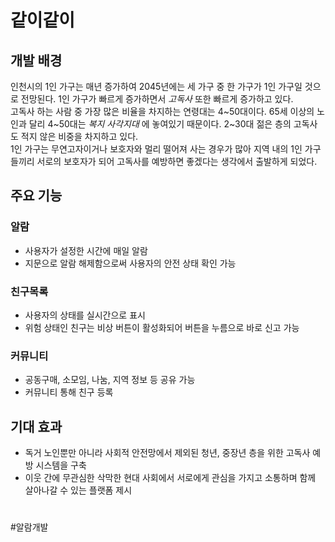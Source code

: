 # 같이같이


## 개발 배경
인천시의 1인 가구는 매년 증가하여 2045년에는 세 가구 중 한 가구가 1인 가구일 것으로 전망된다. 1인 가구가 빠르게 증가하면서 _고독사_ 또한 빠르게 증가하고 있다.  
고독사 하는 사람 중 가장 많은 비율을 차지하는 연령대는 4\~50대이다. 65세 이상의 노인과 달리 4\~50대는 _복지 사각지대_ 에 놓여있기 때문이다. 2\~30대 젊은 층의 고독사도 적지 않은 비중을 차지하고 있다.  
1인 가구는 무연고자이거나 보호자와 멀리 떨어져 사는 경우가 많아 지역 내의 1인 가구들끼리 서로의 보호자가 되어 고독사를 예방하면 좋겠다는 생각에서 출발하게 되었다.  

## 주요 기능
### 알람
- 사용자가 설정한 시간에 매일 알람
- 지문으로 알람 해제함으로써 사용자의 안전 상태 확인 가능
### 친구목록
- 사용자의 상태를 실시간으로 표시
- 위험 상태인 친구는 비상 버튼이 활성화되어 버튼을 누름으로 바로 신고 가능
### 커뮤니티
- 공동구매, 소모임, 나눔, 지역 정보 등 공유 가능
- 커뮤니티 통해 친구 등록

## 기대 효과
- 독거 노인뿐만 아니라 사회적 안전망에서 제외된 청년, 중장년 층을 위한 고독사 예방 시스템을 구축
- 이웃 간에 무관심한 삭막한 현대 사회에서 서로에게 관심을 가지고 소통하며 함께 살아나갈 수 있는 플랫폼 제시
 

#
#알람개발
